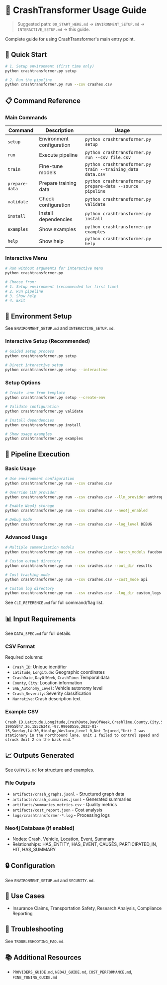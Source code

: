# 📖 CrashTransformer Usage Guide

> Suggested path: `00_START_HERE.md` → `ENVIRONMENT_SETUP.md` → `INTERACTIVE_SETUP.md` → this guide.

Complete guide for using CrashTransformer's main entry point.

## 🚀 Quick Start

```bash
# 1. Setup environment (first time only)
python crashtransformer.py setup

# 2. Run the pipeline
python crashtransformer.py run --csv crashes.csv
```

## 📋 Command Reference

### **Main Commands**

| Command | Description | Usage |
|---------|-------------|-------|
| `setup` | Environment configuration | `python crashtransformer.py setup` |
| `run` | Execute pipeline | `python crashtransformer.py run --csv file.csv` |
| `train` | Fine-tune models | `python crashtransformer.py train --training_data data.csv` |
| `prepare-data` | Prepare training data | `python crashtransformer.py prepare-data --source pipeline` |
| `validate` | Check configuration | `python crashtransformer.py validate` |
| `install` | Install dependencies | `python crashtransformer.py install` |
| `examples` | Show examples | `python crashtransformer.py examples` |
| `help` | Show help | `python crashtransformer.py help` |

### **Interactive Menu**

```bash
# Run without arguments for interactive menu
python crashtransformer.py

# Choose from:
# 1. Setup environment (recommended for first time)
# 2. Run pipeline
# 3. Show help
# 4. Exit
```

## 🔧 Environment Setup

See `ENVIRONMENT_SETUP.md` and `INTERACTIVE_SETUP.md`.

### **Interactive Setup (Recommended)**

```bash
# Guided setup process
python crashtransformer.py setup

# Direct interactive setup
python crashtransformer.py setup --interactive
```

### **Setup Options**

```bash
# Create .env from template
python crashtransformer.py setup --create-env

# Validate configuration
python crashtransformer.py validate

# Install dependencies
python crashtransformer.py install

# Show usage examples
python crashtransformer.py examples
```

## 🚀 Pipeline Execution

### **Basic Usage**

```bash
# Use environment configuration
python crashtransformer.py run --csv crashes.csv

# Override LLM provider
python crashtransformer.py run --csv crashes.csv --llm_provider anthropic

# Enable Neo4j storage
python crashtransformer.py run --csv crashes.csv --neo4j_enabled

# Debug mode
python crashtransformer.py run --csv crashes.csv --log_level DEBUG
```

### **Advanced Usage**

```bash
# Multiple summarization models
python crashtransformer.py run --csv crashes.csv --batch_models facebook/bart-base t5-base

# Custom output directory
python crashtransformer.py run --csv crashes.csv --out_dir results

# Cost tracking mode
python crashtransformer.py run --csv crashes.csv --cost_mode api

# Custom log directory
python crashtransformer.py run --csv crashes.csv --log_dir custom_logs
```

See `CLI_REFERENCE.md` for full command/flag list.

## 📊 Input Requirements

See `DATA_SPEC.md` for full details.

### **CSV Format**

Required columns:

- `Crash_ID`: Unique identifier
- `Latitude`, `Longitude`: Geographic coordinates
- `CrashDate`, `DayOfWeek`, `CrashTime`: Temporal data
- `County`, `City`: Location information
- `SAE_Autonomy_Level`: Vehicle autonomy level
- `Crash_Severity`: Severity classification
- `Narrative`: Crash description text

### **Example CSV**

```csv
Crash_ID,Latitude,Longitude,CrashDate,DayOfWeek,CrashTime,County,City,SAE_Autonomy_Level,Crash_Severity,Narrative
19955047,26.15526348,-97.99060556,2023-01-15,Sunday,14:30,Hidalgo,Weslaco,Level 0,Not Injured,"Unit 2 was stationary in the northbound lane. Unit 1 failed to control speed and struck Unit 2 on the back end."
```

## 📈 Outputs Generated

See `OUTPUTS.md` for structure and examples.

### **File Outputs**

- `artifacts/crash_graphs.jsonl` - Structured graph data
- `artifacts/crash_summaries.jsonl` - Generated summaries
- `artifacts/summaries_metrics.csv` - Quality metrics
- `artifacts/cost_report.json` - Cost analysis
- `logs/crashtransformer-*.log` - Processing logs

### **Neo4j Database (if enabled)**

- Nodes: Crash, Vehicle, Location, Event, Summary
- Relationships: HAS_ENTITY, HAS_EVENT, CAUSES, PARTICIPATED_IN, HIT, HAS_SUMMARY

## 🔒 Configuration

See `ENVIRONMENT_SETUP.md` and `SECURITY.md`.

## 🎯 Use Cases

- Insurance Claims, Transportation Safety, Research Analysis, Compliance Reporting

## 🐛 Troubleshooting

See `TROUBLESHOOTING_FAQ.md`.

## 📚 Additional Resources

- `PROVIDERS_GUIDE.md`, `NEO4J_GUIDE.md`, `COST_PERFORMANCE.md`, `FINE_TUNING_GUIDE.md`
